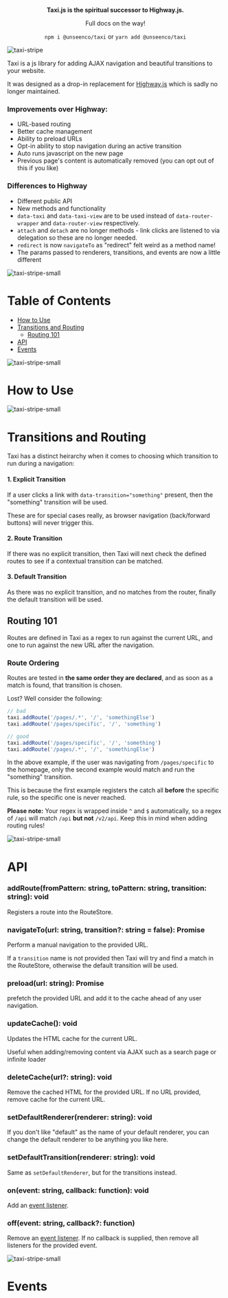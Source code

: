 
<p align="center"><strong>Taxi.js is the spiritual successor to Highway.js.</strong></p>

<p align="center">Full docs on the way!</p>

<p align="center">
  <code>npm i @unseenco/taxi</code> or <code>yarn add @unseenco/taxi</code>
</p>


![taxi-stripe](https://user-images.githubusercontent.com/3481634/162572869-c07f1daf-4dd9-4a37-8644-a4bb070d2603.png)

Taxi is a js library for adding AJAX navigation and beautiful transitions to your website. 

It was designed as a drop-in replacement for [Highway.js](https://github.com/Dogstudio/highway) which is sadly no longer maintained.

### Improvements over Highway:

* URL-based routing
* Better cache management
* Ability to preload URLs
* Opt-in ability to stop navigation during an active transition
* Auto runs javascript on the new page
* Previous page's content is automatically removed (you can opt out of this if you like)


### Differences to Highway
* Different public API
* New methods and functionality
* `data-taxi` and `data-taxi-view` are to be used instead of `data-router-wrapper` and `data-router-view` respectively.
* `attach` and `detach` are no longer methods - link clicks are listened to via delegation so these are no longer needed.
* `redirect` is now `navigateTo` as "redirect" felt weird as a method name!
* The params passed to renderers, transitions, and events are now a little different

![taxi-stripe-small](https://user-images.githubusercontent.com/3481634/162580572-fc741cec-2fee-4704-87fb-a2773fd6f0eb.png)
# Table of Contents
* [How to Use](#how-to-use)
* [Transitions and Routing](#transitions-and-routing)
  * [Routing 101](#routing-101)
* [API](#api)
* [Events](#events)


![taxi-stripe-small](https://user-images.githubusercontent.com/3481634/162580572-fc741cec-2fee-4704-87fb-a2773fd6f0eb.png)
# How to Use



![taxi-stripe-small](https://user-images.githubusercontent.com/3481634/162580572-fc741cec-2fee-4704-87fb-a2773fd6f0eb.png)
# Transitions and Routing

Taxi has a distinct heirarchy when it comes to choosing which transition to run during a navigation:

#### 1. Explicit Transition
If a user clicks a link with `data-transition="something"` present, then the "something" transition will be used. 

These are for special cases really, as browser navigation (back/forward buttons) will never trigger this.

#### 2. Route Transition
If there was no explicit transition, then Taxi will next check the defined routes to see if a contextual transition can be matched.

#### 3. Default Transition
As there was no explicit transition, and no matches from the router, finally the default transition will be used.

## Routing 101
Routes are defined in Taxi as a regex to run against the current URL, and one to run against the new URL after the navigation.

### Route Ordering
Routes are tested in **the same order they are declared**, and as soon as a match is found, that transition is chosen.


Lost? Well consider the following:

```js
// bad
taxi.addRoute('/pages/.*', '/', 'somethingElse')
taxi.addRoute('/pages/specific', '/', 'something')

// good
taxi.addRoute('/pages/specific', '/', 'something')
taxi.addRoute('/pages/.*', '/', 'somethingElse')
```

In the above example, if the user was navigating from `/pages/specific` to the homepage, only the second example would match and run the "something" transition.

This is because the first example registers the catch all **before** the specific rule, so the specific one is never reached.


**Please note:** Your regex is wrapped inside `^` and `$` automatically, so a regex of `/api` will match `/api` **but not** `/v2/api`. Keep this in mind when adding routing rules!


![taxi-stripe-small](https://user-images.githubusercontent.com/3481634/162580572-fc741cec-2fee-4704-87fb-a2773fd6f0eb.png)
# API

### addRoute(fromPattern: string, toPattern: string, transition: string): void
Registers a route into the RouteStore.

### navigateTo(url: string, transition?: string = false): Promise
Perform a manual navigation to the provided URL.

If a `transition` name is not provided then Taxi will try and find a match in the RouteStore, otherwise the default transition will be used.

### preload(url: string): Promise
prefetch the provided URL and add it to the cache ahead of any user navigation.

### updateCache(): void
Updates the HTML cache for the current URL.

Useful when adding/removing content via AJAX such as a search page or infinite loader

### deleteCache(url?: string): void
Remove the cached HTML for the provided URL. If no URL provided, remove cache for the current URL.

### setDefaultRenderer(renderer: string): void
If you don't like "default" as the name of your default renderer, you can change the default renderer to be anything you like here.

### setDefaultTransition(renderer: string): void
Same as `setDefaultRenderer`, but for the transitions instead.

### on(event: string, callback: function): void
Add an [event listener](#events).

### off(event: string, callback?: function)
Remove an [event listener](#events). If no callback is supplied, then remove all listeners for the provided event.


![taxi-stripe-small](https://user-images.githubusercontent.com/3481634/162580572-fc741cec-2fee-4704-87fb-a2773fd6f0eb.png)

# Events

